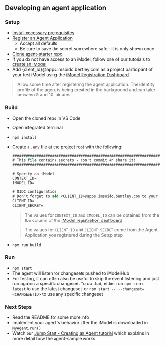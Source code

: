 ## Developing an agent application

### Setup
- [Install necessary prerequisites]($docs/getting-started/development-prerequisites)
- [Register an Agent Application](../../../getting-started/registration-dashboard/?tab=0&create=AGENT_APP)
    - Accept all defaults
    - Be sure to save the secret somewhere safe - it is only shown once
- [Clone agent-starter repo](https://github.com/imodeljs/agent-starter)
- If you do not have access to an iModel, follow one of our tutorials to [create an iModel]($docs/learning/tutorials/index.md)
- Add {client_id}@apps.imsoidc.bentley.com as a project participant of your test iModel using the [iModel Registration Dashboard](../../../getting-started/registration-dashboard/?tab=1)
 > Allow some time after registering the agent application. The identity profile of the agent is being created in the background and can take between 5 and 10 minutes


### Build
- Open the cloned repo in VS Code
- Open integrated terminal
- `npm install`
- Create a `.env` file at the project root with the following:
    ``` ps
    ###############################################################################
    # This file contains secrets - don't commit or share it!
    ###############################################################################

    # Specify an iModel
    CONTEXT_ID=
    IMODEL_ID=

    # OIDC configuration
    # Don't forget to add <CLIENT_ID>@apps.imsoidc.bentley.com to your CONNECT project. This can be done in the iModel Registration Dashboard.
    CLIENT_ID=
    CLIENT_SECRET=
    ```

    > The values for `CONTEXT_ID` and `IMODEL_ID` can be obtained from the IDs column of the [iModel registration dashboard](../../../getting-started/registration-dashboard/?tab=1)

    > The values for `CLIENT_ID` and `CLIENT_SECRET` come from the Agent Application you registered during the Setup step

- `npm run build`

### Run
- `npm start`
- The agent will listen for changesets pushed to iModelHub
- For testing, it can often also be useful to skip the event listening and just run against a specific changeset. To do that, either run `npm start -- --latest` to use the latest changeset, or `npm start -- --changeset=<CHANGESETID>` to use any specific changeset

### Next Steps
- Read the README for some more info
- Implement your agent's behavior after the iModel is downloaded in `MyAgent.run()`
- Watch our [Jump Start - Creating an Agent tutorial](https://www.youtube.com/watch?v=1E2srOoxc4I&t=46s) which explains in more detail how the agent-sample works
